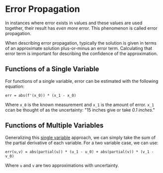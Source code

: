 # Error Propagation

In instances where error exists in values and these values are used together, their result has *even more* error. This phenomenon is called error propagation.

When describing error propagation, typically the solution is given in terms of an approximate solution plus-or-minus an error term. Calculating that error term is important for describing the confidence of the approximation.

## Functions of a Single Variable

For functions of a single variable, error can be estimated with the following equation:

`err = abs(f'(x_0)) * (x_1 - x_0)`

Where `x_0` is the known measurement and `x_1` is the amount of error. `x_1` ccan be thought of as the uncertainty: "15 inches give or take *0.1 inches*."

## Functions of Multiple Variables

Generalizing this [single variable](#functions-of-a-single-variable) approach, we can simply take the sum of the partial derivative of each variable. For a two variable case, we can use:

`err(u,v) = abs(partial(u)) * (u_1 - u_0) + abs(partial(v)) * (v_1 - v_0)`

Where `u` and `v` are two approximations with uncertainty.


